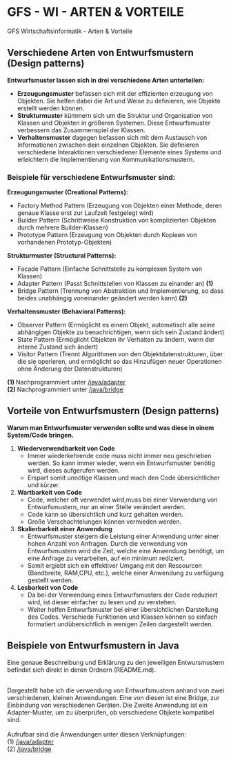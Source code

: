 # GFS - WI - ARTEN & VORTEILE
GFS Wirtschaftsinformatik - Arten & Vorteile

## <h2>Verschiedene Arten von Entwurfsmustern (Design patterns)</h2>
<strong>Entwurfsmuster lassen sich in drei verschiedene Arten unterteilen:</strong>
<ul>
   <li><strong>Erzeugungsmuster</strong> befassen sich mit der effizienten erzeugung von Objekten. Sie helfen dabei die Art und Weise zu definieren, wie Objekte erstellt werden können. </li><li><strong>Strukturmuster</strong> kümmern sich um die Struktur und Organisation von Klassen und Objekten in größeren Systemen. Diese Entwurfsmuster verbessern das Zusammenspiel der Klassen. </li><li><strong>Verhaltensmuster</strong> dagegen befassen sich mit dem Austausch von Informationen zwischen dein einzelnen Objekten. Sie definieren verschiedene Interaktionen verschiedener Elemente eines Systems und erleichtern die Implementierung von Kommunikationsmustern.</li>
</ul>

<h3>Beispiele für verschiedene Entwurfsmuster sind:</h3>

<strong>Erzeugungsmuster (Creational Patterns):</strong>
<ul>
  <li>Factory Method Pattern (Erzeugung von Objekten einer Methode, deren genaue Klasse erst zur Laufzeit festgelegt wird)</li>
  <li>Builder Pattern (Schrittweise Konstruktion von komplizierten Objekten durch mehrere Builder-Klassen)</li>
  <li>Prototype Pattern (Erzeugung von Objekten durch Kopieen von vorhandenen Prototyp-Objekten)</li>
</ul>
<strong>Strukturmuster (Structural Patterns):</strong>
<ul>
  <li>Facade Pattern (Einfache Schnittstelle zu komplexen System von Klassen)</li>
  <li>Adapter Pattern (Passt Schnittstellen von Klassen zu einander an) <strong>(1)</strong></li>
  <li>Bridge Pattern (Trennung von Abstraktion und Implementierung, so dass beides unabhängig voneinander geändert werden kann) <strong>(2)</strong></li>
</ul>
<strong>Verhaltensmuster (Behavioral Patterns):</strong>
<ul>
  <li>Observer Pattern (Ermöglicht es einem Objekt, automatisch alle seine abhängigen Objekte zu benachrichtigen, wenn sich sein Zustand ändert)</li>
  <li>State Pattern (Ermöglicht Objekten ihr Verhalten zu ändern, wenn der interne Zustand sich ändert)</li>
  <li>Visitor Pattern (Trennt Algorithmen von den Objektdatenstrukturen, über die sie operieren, und ermöglicht so das Hinzufügen neuer Operationen ohne Änderung der Datenstrukturen)</li>
</ul>

<strong>(1) </strong> Nachprogrammiert unter [/java/adapter](https://github.com/Enjagura/GFS/tree/main/java/adapter) </br>
<strong>(2) </strong> Nachprogrammiert unter [/java/bridge](https://github.com/Enjagura/GFS/tree/main/java/bridge)

## <h2>Vorteile von Entwurfsmustern (Design patterns)</h2>
<strong>Warum man Entwurfsmuster verwenden sollte und was diese in einem System/Code bringen.</strong>
<ol>
   <li><strong>Wiederverwendbarkeit von Code </strong><ul>
      <li>Immer wiederkehrende code muss nicht immer neu geschrieben werden. So kann immer wieder, wenn ein Entwurfsmuster benötig wird, dieses aufgerufen werden.</li>
      <li>Erspart somit unnötige Klassen und mach den Code übersichtlicher und kürzer.</li>
   </ul></li>
   <li><strong>Wartbarkeit von Code </strong><ul>
      <li>Code, welcher oft verwendet wird,muss bei einer Verwendung von Entwurfsmustern, nur an einer Stelle verändert werden.</li>
      <li>Code kann so übersichtlich und kurz gehalten werden.</li>
      <li>Große Verschachtelungen können vermieden werden.</li>
   </ul></li>
   <li><strong>Skalierbarkeit einer Anwendung </strong><ul>
      <li>Entwurfsmuster steigern die Leistung einer Anwendung unter einer hohen Anzahl von Anfragen. Durch die verwendung von Entwurfsmustern wird die Zeit, welche eine Anwendung benötigt, um eine Anfrage zu verarbeiten, auf ein minimum rediziert.</li>
      <li>Somit ergiebt sich ein effektiver Umgang mit den Ressourcen (Bandbreite, RAM,CPU, etc.), welche einer Anwendung zu verfügung gestellt werden.</li>
   </ul></li>
   <li><strong>Lesbarkeit von Code </strong><ul>
      <li>Da bei der Verwendung eines Entwurfsmusters der Code reduziert wird, ist dieser einfacher zu lesen und zu verstehen.</li>
      <li>Weiter helfen Entwurfsmuster bei einer übersichtlichen Darstellung des Codes. Verschiede Funktionen und Klassen können so einfach formatiert undübersichtlich in wenigen Zeilen dargestellt werden.</li>
   </ul></li>
</ol>

## <h2>Beispiele von Entwurfsmustern in Java</h2>
Eine genaue Beschreibung und Erklärung zu den jeweiligen Entwursmustern befindet sich direkt in deren Ordnern (README.md).</br></br>

Dargestellt habe ich die verwendung von Entwurfsmustern anhand von zwei verschiedenen, kleinen Anwendungen.
Eine von diesen ist eine Bridge, zur Einbindung von verschiedenen Geräten. 
Die Zweite Anwendung ist ein Adapter-Muster, um zu überprüfen, ob verschiedene Objkete kompatibel sind. </br></br>
Aufrufbar sind die Anwendungen unter diesen Verknüpfungen: </br>
(1) [/java/adapter](https://github.com/Enjagura/GFS/tree/main/java/adapter) </br>
(2) [/java/bridge](https://github.com/Enjagura/GFS/tree/main/java/bridge)
